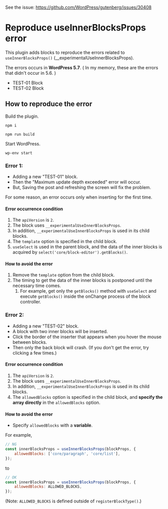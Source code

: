 
See the issue: https://github.com/WordPress/gutenberg/issues/30408

# Reproduce useInnerBlocksProps error

This plugin adds blocks to reproduce the errors related to `useInnerBlocksProps()` (__experimentalUseInnerBlocksProps).

The errors occurs in **WordPress 5.7**.
( In my memory, these are the errors that didn't occur in 5.6. )

- TEST-01 Block
- TEST-02 Block

## How to reproduce the error

Build the plugin.

```
npm i

npm run build
```

Start WordPress.


```
wp-env start
```

### Error 1:

- Adding a new "TEST-01" block.
- Then the "Maximum update depth exceeded" error will occur.
- But, Saving the post and refreshing the screen will fix the problem.

For some reason, an error occurs only when inserting for the first time.


#### Error occurrence condition

1. The `apiVersion` is `2`.
2. The block uses `__experimentalUseInnerBlocksProps`.
3. In addition, `__experimentalUseInnerBlocksProps` is used in its child blocks.
4. The `template` option is specified in the child block.
5. `useSelect` is used in the parent block, and the data of the inner blocks is acquired by `select('core/block-editor').getBlocks()`.


#### How to avoid the error

1. Remove the `template` option from the child block.
2. The timing to get the data of the inner blocks is postponed until the necessary time comes.
    1. For example, get only the `getBlocks()` method with `useSelect` and execute `getBlocks()` inside the onChange process of the block controller.


### Error 2:

- Adding a new "TEST-02" block.
- A block with two inner blocks will be inserted.
- Click the border of the inserter that appears when you hover the mouse between blocks.
- Then only the back block will crash. (If you don't get the error, try clicking a few times.)



#### Error occurrence condition

1. The `apiVersion` is `2`.
2. The block uses `__experimentalUseInnerBlocksProps`.
3. In addition, `__experimentalUseInnerBlocksProps` is used in its child blocks.
4. The `allowedBlocks` option is specified in the child block, and **specify the array directly** in the `allowedBlocks` option.


#### How to avoid the error

- Specify `allowedBlocks` with a **variable**.

For example,

```js
// NG
const innerBlocksProps = useInnerBlocksProps(blockProps, {
    allowedBlocks: ['core/paragraph', 'core/list'],
});
```

to

```js
// OK
const innerBlocksProps = useInnerBlocksProps(blockProps, {
    allowedBlocks: ALLOWED_BLOCKS,
});
```

(Note: `ALLOWED_BLOCKS` is defined outside of `registerBlockType()`.)
